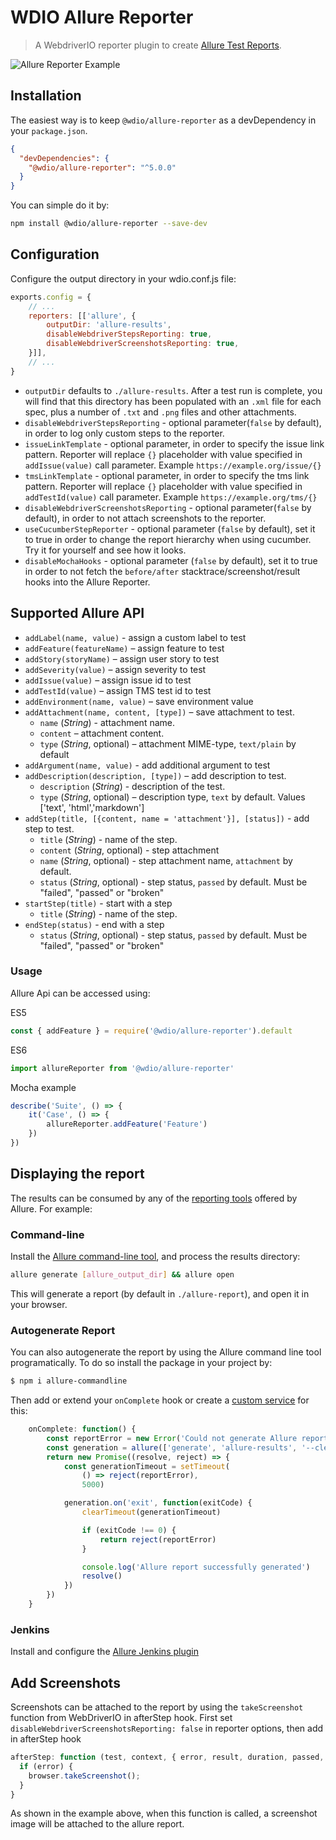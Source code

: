 WDIO Allure Reporter
====================

> A WebdriverIO reporter plugin to create [Allure Test Reports](https://docs.qameta.io/allure/).

![Allure Reporter Example](/img/allure.png)

## Installation

The easiest way is to keep `@wdio/allure-reporter` as a devDependency in your `package.json`.

```json
{
  "devDependencies": {
    "@wdio/allure-reporter": "^5.0.0"
  }
}
```

You can simple do it by:

```bash
npm install @wdio/allure-reporter --save-dev
```

## Configuration

Configure the output directory in your wdio.conf.js file:

```js
exports.config = {
    // ...
    reporters: [['allure', {
        outputDir: 'allure-results',
        disableWebdriverStepsReporting: true,
        disableWebdriverScreenshotsReporting: true,
    }]],
    // ...
}
```
- `outputDir` defaults to `./allure-results`. After a test run is complete, you will find that this directory has been populated with an `.xml` file for each spec, plus a number of `.txt` and `.png` files and other attachments.
- `disableWebdriverStepsReporting` - optional parameter(`false` by default), in order to log only custom steps to the reporter.
- `issueLinkTemplate` - optional parameter, in order to specify the issue link pattern. Reporter will replace `{}` placeholder with value specified in `addIssue(value)` call parameter. Example `https://example.org/issue/{}`
- `tmsLinkTemplate` - optional parameter, in order to specify the tms link pattern. Reporter will replace `{}` placeholder with value specified in `addTestId(value)` call parameter. Example `https://example.org/tms/{}`
- `disableWebdriverScreenshotsReporting` - optional parameter(`false` by default), in order to not attach screenshots to the reporter.
- `useCucumberStepReporter` - optional parameter (`false` by default), set it to true in order to change the report hierarchy when using cucumber. Try it for yourself and see how it looks.
- `disableMochaHooks` - optional parameter (`false` by default), set it to true in order to not fetch the `before/after` stacktrace/screenshot/result hooks into the Allure Reporter.

## Supported Allure API
* `addLabel(name, value)` - assign a custom label to test
* `addFeature(featureName)` – assign feature to test
* `addStory(storyName)` – assign user story to test
* `addSeverity(value)` – assign severity to test
* `addIssue(value)` – assign issue id to test
* `addTestId(value)` – assign TMS test id to test
* `addEnvironment(name, value)` – save environment value
* `addAttachment(name, content, [type])` – save attachment to test.
    * `name` (*String*) - attachment name.
    * `content` – attachment content.
    * `type` (*String*, optional) – attachment MIME-type, `text/plain` by default
* `addArgument(name, value)` - add additional argument to test
* `addDescription(description, [type])` – add description to test.
    * `description` (*String*) - description of the test.
    * `type` (*String*, optional) – description type, `text` by default. Values ['text', 'html','markdown']
* `addStep(title, [{content, name = 'attachment'}], [status])` - add step to test.
    * `title` (*String*) - name of the step.
    * `content` (*String*, optional) - step attachment
    * `name` (*String*, optional) - step attachment name, `attachment` by default.
    * `status` (*String*, optional) - step status, `passed` by default. Must be "failed", "passed" or "broken"
* `startStep(title)` - start with a step
    * `title` (*String*) - name of the step.
* `endStep(status)` - end with a step
    * `status` (*String*, optional) - step status, `passed` by default. Must be "failed", "passed" or "broken"

### Usage
Allure Api can be accessed using:

ES5

```js
const { addFeature } = require('@wdio/allure-reporter').default
```

ES6

```js
import allureReporter from '@wdio/allure-reporter'
```

Mocha example

```js
describe('Suite', () => {
    it('Case', () => {
        allureReporter.addFeature('Feature')
    })
})
```

## Displaying the report

The results can be consumed by any of the [reporting tools](https://docs.qameta.io/allure#_reporting) offered by Allure. For example:

### Command-line

Install the [Allure command-line tool](https://www.npmjs.com/package/allure-commandline), and process the results directory:

```sh
allure generate [allure_output_dir] && allure open
```

This will generate a report (by default in `./allure-report`), and open it in your browser.

### Autogenerate Report

You can also autogenerate the report by using the Allure command line tool programatically. To do so install the package in your project by:

```sh
$ npm i allure-commandline
```

Then add or extend your `onComplete` hook or create a [custom service](/docs/customservices.html) for this:

```js
    onComplete: function() {
        const reportError = new Error('Could not generate Allure report')
        const generation = allure(['generate', 'allure-results', '--clean'])
        return new Promise((resolve, reject) => {
            const generationTimeout = setTimeout(
                () => reject(reportError),
                5000)

            generation.on('exit', function(exitCode) {
                clearTimeout(generationTimeout)

                if (exitCode !== 0) {
                    return reject(reportError)
                }

                console.log('Allure report successfully generated')
                resolve()
            })
        })
    }
```

### Jenkins

Install and configure the [Allure Jenkins plugin](https://docs.qameta.io/allure#_jenkins)

## Add Screenshots

Screenshots can be attached to the report by using the `takeScreenshot` function from WebDriverIO in afterStep hook.
First set `disableWebdriverScreenshotsReporting: false` in reporter options, then add in afterStep hook
```js
afterStep: function (test, context, { error, result, duration, passed, retries }) {
  if (error) {
    browser.takeScreenshot();
  }
}
```

As shown in the example above, when this function is called, a screenshot image will be attached to the allure report.
